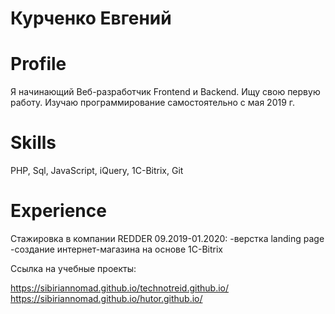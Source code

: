 # <b>Курченко Евгений</b>

# <b>Profile</b>

Я начинающий Веб-разработчик Frontend и Backend. Ищу свою первую работу. Изучаю программирование самостоятельно с мая 2019 г.

# <b>Skills</b>

PHP, Sql,  JavaScript, iQuery, 1C-Bitrix, Git

# <b>Experience</b>

Стажировка в компании REDDER 09.2019-01.2020:
 -верстка landing page
 -создание интернет-магазина на основе 1C-Bitrix
 
 Ссылка на учебные проекты:
 
 https://sibiriannomad.github.io/technotreid.github.io/<br>
 https://sibiriannomad.github.io/hutor.github.io/
